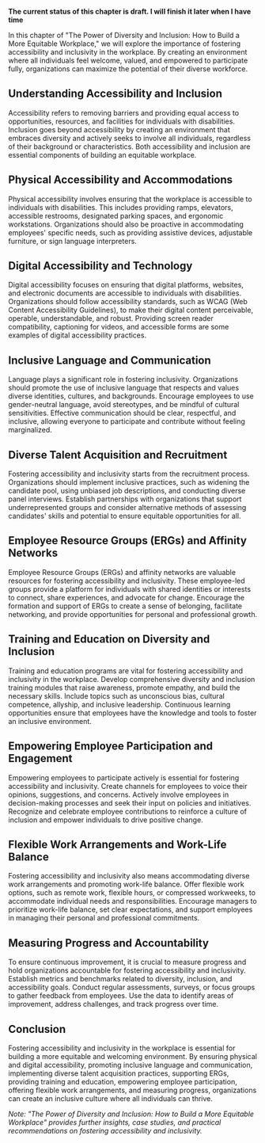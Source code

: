**The current status of this chapter is draft. I will finish it later when I have time**

In this chapter of "The Power of Diversity and Inclusion: How to Build a More Equitable Workplace," we will explore the importance of fostering accessibility and inclusivity in the workplace. By creating an environment where all individuals feel welcome, valued, and empowered to participate fully, organizations can maximize the potential of their diverse workforce.

Understanding Accessibility and Inclusion
-----------------------------------------

Accessibility refers to removing barriers and providing equal access to opportunities, resources, and facilities for individuals with disabilities. Inclusion goes beyond accessibility by creating an environment that embraces diversity and actively seeks to involve all individuals, regardless of their background or characteristics. Both accessibility and inclusion are essential components of building an equitable workplace.

Physical Accessibility and Accommodations
-----------------------------------------

Physical accessibility involves ensuring that the workplace is accessible to individuals with disabilities. This includes providing ramps, elevators, accessible restrooms, designated parking spaces, and ergonomic workstations. Organizations should also be proactive in accommodating employees' specific needs, such as providing assistive devices, adjustable furniture, or sign language interpreters.

Digital Accessibility and Technology
------------------------------------

Digital accessibility focuses on ensuring that digital platforms, websites, and electronic documents are accessible to individuals with disabilities. Organizations should follow accessibility standards, such as WCAG (Web Content Accessibility Guidelines), to make their digital content perceivable, operable, understandable, and robust. Providing screen reader compatibility, captioning for videos, and accessible forms are some examples of digital accessibility practices.

Inclusive Language and Communication
------------------------------------

Language plays a significant role in fostering inclusivity. Organizations should promote the use of inclusive language that respects and values diverse identities, cultures, and backgrounds. Encourage employees to use gender-neutral language, avoid stereotypes, and be mindful of cultural sensitivities. Effective communication should be clear, respectful, and inclusive, allowing everyone to participate and contribute without feeling marginalized.

Diverse Talent Acquisition and Recruitment
------------------------------------------

Fostering accessibility and inclusivity starts from the recruitment process. Organizations should implement inclusive practices, such as widening the candidate pool, using unbiased job descriptions, and conducting diverse panel interviews. Establish partnerships with organizations that support underrepresented groups and consider alternative methods of assessing candidates' skills and potential to ensure equitable opportunities for all.

Employee Resource Groups (ERGs) and Affinity Networks
-----------------------------------------------------

Employee Resource Groups (ERGs) and affinity networks are valuable resources for fostering accessibility and inclusivity. These employee-led groups provide a platform for individuals with shared identities or interests to connect, share experiences, and advocate for change. Encourage the formation and support of ERGs to create a sense of belonging, facilitate networking, and provide opportunities for personal and professional growth.

Training and Education on Diversity and Inclusion
-------------------------------------------------

Training and education programs are vital for fostering accessibility and inclusivity in the workplace. Develop comprehensive diversity and inclusion training modules that raise awareness, promote empathy, and build the necessary skills. Include topics such as unconscious bias, cultural competence, allyship, and inclusive leadership. Continuous learning opportunities ensure that employees have the knowledge and tools to foster an inclusive environment.

Empowering Employee Participation and Engagement
------------------------------------------------

Empowering employees to participate actively is essential for fostering accessibility and inclusivity. Create channels for employees to voice their opinions, suggestions, and concerns. Actively involve employees in decision-making processes and seek their input on policies and initiatives. Recognize and celebrate employee contributions to reinforce a culture of inclusion and empower individuals to drive positive change.

Flexible Work Arrangements and Work-Life Balance
------------------------------------------------

Fostering accessibility and inclusivity also means accommodating diverse work arrangements and promoting work-life balance. Offer flexible work options, such as remote work, flexible hours, or compressed workweeks, to accommodate individual needs and responsibilities. Encourage managers to prioritize work-life balance, set clear expectations, and support employees in managing their personal and professional commitments.

Measuring Progress and Accountability
-------------------------------------

To ensure continuous improvement, it is crucial to measure progress and hold organizations accountable for fostering accessibility and inclusivity. Establish metrics and benchmarks related to diversity, inclusion, and accessibility goals. Conduct regular assessments, surveys, or focus groups to gather feedback from employees. Use the data to identify areas of improvement, address challenges, and track progress over time.

Conclusion
----------

Fostering accessibility and inclusivity in the workplace is essential for building a more equitable and welcoming environment. By ensuring physical and digital accessibility, promoting inclusive language and communication, implementing diverse talent acquisition practices, supporting ERGs, providing training and education, empowering employee participation, offering flexible work arrangements, and measuring progress, organizations can create an inclusive culture where all individuals can thrive.

*Note: "The Power of Diversity and Inclusion: How to Build a More Equitable Workplace" provides further insights, case studies, and practical recommendations on fostering accessibility and inclusivity.*
